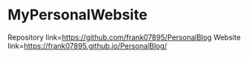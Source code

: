 # MyPersonalWebsite
Repository link=https://github.com/frank07895/PersonalBlog
Website link=https://frank07895.github.io/PersonalBlog/
